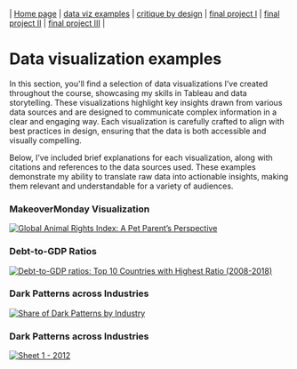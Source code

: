 | [Home page](https://rutuja2197.github.io/rutuja-dataviz-portfolio/) | [data viz examples](dataviz-examples.md) | [critique by design](critique-by-design.md) | [final project I](final-project-part-one.md) | [final project II](final-project-part-two.md) | [final project III](final-project-part-three.md) |

# Data visualization examples
In this section, you'll find a selection of data visualizations I’ve created throughout the course, showcasing my skills in Tableau and data storytelling. These visualizations highlight key insights drawn from various data sources and are designed to communicate complex information in a clear and engaging way. Each visualization is carefully crafted to align with best practices in design, ensuring that the data is both accessible and visually compelling.

Below, I’ve included brief explanations for each visualization, along with citations and references to the data sources used. These examples demonstrate my ability to translate raw data into actionable insights, making them relevant and understandable for a variety of audiences.

### MakeoverMonday Visualization
<div class='tableauPlaceholder' id='viz1740792622556' style='position: relative'>
  <noscript>
    <a href='#'>
      <img alt='Global Animal Rights Index: A Pet Parent’s Perspective ' src='https:&#47;&#47;public.tableau.com&#47;static&#47;images&#47;An&#47;AnimalWelfareIndex_MakeoverMonday&#47;GlobalAnimalRightsIndexAPetParentsPerspective&#47;1_rss.png' style='border: none' />
    </a>
  </noscript>
  <object class='tableauViz'  style='display:none;'>
    <param name='host_url' value='https%3A%2F%2Fpublic.tableau.com%2F' /> 
    <param name='embed_code_version' value='3' /> 
    <param name='site_root' value='' />
    <param name='name' value='AnimalWelfareIndex_MakeoverMonday&#47;GlobalAnimalRightsIndexAPetParentsPerspective' />
    <param name='tabs' value='no' />
    <param name='toolbar' value='yes' />
    <param name='static_image' value='https:&#47;&#47;public.tableau.com&#47;static&#47;images&#47;An&#47;AnimalWelfareIndex_MakeoverMonday&#47;GlobalAnimalRightsIndexAPetParentsPerspective&#47;1.png' /> 
    <param name='animate_transition' value='yes' />
    <param name='display_static_image' value='yes' />
    <param name='display_spinner' value='yes' />
    <param name='display_overlay' value='yes' />
    <param name='display_count' value='yes' />
    <param name='language' value='en-US' />
  </object></div>                

### Debt-to-GDP Ratios
<div class='tableauPlaceholder' id='viz1740792802882' style='position: relative'>
  <noscript>
    <a href='#'>
      <img alt='Debt-to-GDP ratios:  Top 10 Countries with Highest Ratio (2008-2018) ' src='https:&#47;&#47;public.tableau.com&#47;static&#47;images&#47;De&#47;Debt-to-GDPratiosTop10&#47;Debt-to-GDPratiosTop10CountrieswithHighestRatio2008-2018&#47;1_rss.png' style='border: none' />
    </a>
  </noscript>
  <object class='tableauViz'  style='display:none;'>
    <param name='host_url' value='https%3A%2F%2Fpublic.tableau.com%2F' /> 
    <param name='embed_code_version' value='3' /> 
    <param name='site_root' value='' />
    <param name='name' value='Debt-to-GDPratiosTop10&#47;Debt-to-GDPratiosTop10CountrieswithHighestRatio2008-2018' />
    <param name='tabs' value='no' />
    <param name='toolbar' value='yes' />
    <param name='static_image' value='https:&#47;&#47;public.tableau.com&#47;static&#47;images&#47;De&#47;Debt-to-GDPratiosTop10&#47;Debt-to-GDPratiosTop10CountrieswithHighestRatio2008-2018&#47;1.png' /> 
    <param name='animate_transition' value='yes' />
    <param name='display_static_image' value='yes' />
    <param name='display_spinner' value='yes' />
    <param name='display_overlay' value='yes' />
    <param name='display_count' value='yes' />
    <param name='language' value='en-US' />
  </object></div>                

  ### Dark Patterns across Industries
  <div class='tableauPlaceholder' id='viz1740792889904' style='position: relative'>
    <noscript>
      <a href='#'>
        <img alt='Share of Dark Patterns by Industry ' src='https:&#47;&#47;public.tableau.com&#47;static&#47;images&#47;Da&#47;DarkPatternsacrossIndustries&#47;ShareofDarkPatternsbyIndustry&#47;1_rss.png' style='border: none' />
      </a>
    </noscript>
    <object class='tableauViz'  style='display:none;'>
      <param name='host_url' value='https%3A%2F%2Fpublic.tableau.com%2F' /> 
      <param name='embed_code_version' value='3' /> 
      <param name='site_root' value='' />
      <param name='name' value='DarkPatternsacrossIndustries&#47;ShareofDarkPatternsbyIndustry' />
      <param name='tabs' value='no' />
      <param name='toolbar' value='yes' />
      <param name='static_image' value='https:&#47;&#47;public.tableau.com&#47;static&#47;images&#47;Da&#47;DarkPatternsacrossIndustries&#47;ShareofDarkPatternsbyIndustry&#47;1.png' /> 
      <param name='animate_transition' value='yes' />
      <param name='display_static_image' value='yes' />
      <param name='display_spinner' value='yes' />
      <param name='display_overlay' value='yes' />
      <param name='display_count' value='yes' />
      <param name='language' value='en-US' />
    </object>
  </div>

### Dark Patterns across Industries
<div class='tableauPlaceholder' id='viz1740792981889' style='position: relative'>
  <noscript>
    <a href='#'>
      <img alt='Sheet 1 - 2012 ' src='https:&#47;&#47;public.tableau.com&#47;static&#47;images&#47;Wo&#47;WorldIndicatorsData_17379986557710&#47;Sheet1&#47;1_rss.png' style='border: none' />
    </a></noscript>
  <object class='tableauViz'  style='display:none;'>
      <param name='host_url' value='https%3A%2F%2Fpublic.tableau.com%2F' /> 
    <param name='embed_code_version' value='3' /> 
    <param name='site_root' value='' />
    <param name='name' value='WorldIndicatorsData_17379986557710&#47;Sheet1' />
    <param name='tabs' value='no' />
    <param name='toolbar' value='yes' />
    <param name='static_image' value='https:&#47;&#47;public.tableau.com&#47;static&#47;images&#47;Wo&#47;WorldIndicatorsData_17379986557710&#47;Sheet1&#47;1.png' /> 
    <param name='animate_transition' value='yes' />
    <param name='display_static_image' value='yes' />
    <param name='display_spinner' value='yes' />
    <param name='display_overlay' value='yes' />
    <param name='display_count' value='yes' />
    <param name='language' value='en-US' />
  </object>
</div>
